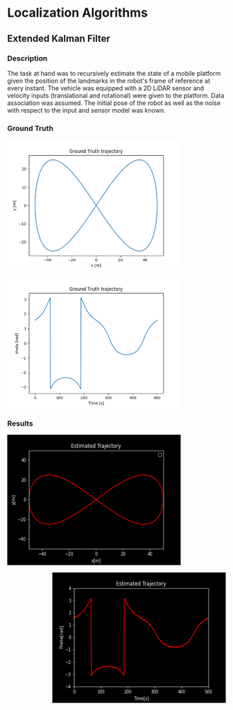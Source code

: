 # Localization Algorithms

## Extended Kalman Filter

### Description

The task at hand was to recursively estimate the state of a mobile platform given the position of the landmarks in the robot's frame of reference at every instant. The vehicle was equipped with a 2D LiDAR sensor and velocity inputs (translational and rotational) were given to the platform. Data association was assumed. The initial pose of the robot as well as the noise with respect to the input and sensor model was known.

### Ground Truth

<p align="left">
<img width="400" height="300" src="https://github.com/Kush0301/Extended-Kalman-Filter/blob/master/gtruth.png?raw=true">
</p>
<p align="left">
<img width="400" height="300" src="https://github.com/Kush0301/Extended-Kalman-Filter/blob/master/gtruth2.png?raw=true">
</p>

### Results 

<p align="left">
<img width="400" height="300" src="https://github.com/Kush0301/Extended-Kalman-Filter/blob/master/ekf.gif?raw=true">
</p>

<p align="right">
<img width="400" height="300" src="https://github.com/Kush0301/Extended-Kalman-Filter/blob/master/ekf1.gif?raw=true">
</p>

